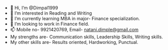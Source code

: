 - 👋 Hi, I’m @Dimpal1999
- 👀 I’m interested in Reading and Writing
- 🌱 I’m currently learning MBA in major- Finance specialization.
- 💞️ I’m looking to work in  Finance field.
- 📫 Mobile no- 9921420769, Email- natani.dimple@gmail.com
- My strengths are- Communication skills, Leadership Skills, Writing skills.
- My other skills are- Results oriented, Hardworking, Punctual.

<!---
Dimpal1999/Dimpal1999 is a ✨ special ✨ repository because its `README.md` (this file) appears on your GitHub profile.
You can click the Preview link to take a look at your changes.
--->
